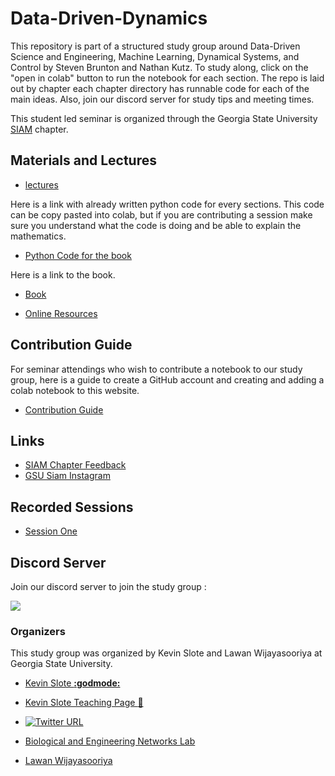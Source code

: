 # Data-Driven-Dynamics

This repository is part of a structured study group around Data-Driven Science and Engineering, Machine Learning, Dynamical Systems, and Control by Steven Brunton and Nathan Kutz.
To study along, click on the "open in colab" button to run the notebook for each section. The repo is laid out by chapter each chapter directory has runnable code for each of the main ideas.
Also, join our discord server for study tips and meeting times.

This student led seminar is organized through the Georgia State University [SIAM](https://www.siam.org/) chapter.

## Materials and Lectures

- [lectures](https://www.databookuw.com/)

Here is a link with already written python code for every sections. 
This code can be copy pasted into colab, but if you are contributing a session make sure you understand what the code is doing and be able to explain the mathematics.

- [Python Code for the book](https://github.com/dynamicslab/databook_python/)

Here is a link to the book.

- [Book](https://www.amazon.com/Data-Driven-Science-Engineering-Learning-Dynamical/dp/1009098489/ref=pd_lpo_sccl_1/139-6673464-6983407)

- [Online Resources](https://www.databookuw.com/)

## Contribution Guide

For seminar attendings who wish to contribute a notebook to our study group, here is a guide to create a GitHub account and creating and adding a colab notebook to this website.

- [Contribution Guide](https://github.com/kslote1/Data-Driven-Dynamics/blob/master/CONTRIBUTING.md)

## Links

- [SIAM Chapter Feedback](https://sites.google.com/view/siamstudentchaptergsu/home)
- [GSU Siam Instagram](https://www.instagram.com/siam.gsu/)

## Recorded Sessions

- [Session One](https://gsumeetings.webex.com/gsumeetings/ldr.php?RCID=029d427856b276d5e8eb96fc9ef049a6)
  
## Discord Server

Join our discord server to join the study group :

[![](https://dcbadge.vercel.app/api/server/ENh9rx4ARs)](https://discord.gg/ENh9rx4ARs)


### Organizers

This study group was organized by Kevin Slote and Lawan Wijayasooriya at Georgia State University.

* [Kevin Slote **:godmode:**](https://kslote1.github.io/)

* [Kevin Slote Teaching Page :link:](https://sites.google.com/view/kevin-slote)

* [![Twitter URL](https://img.shields.io/twitter/url/https/twitter.com/bukotsunikki.svg?style=social&label=Follow%20%40kslote1)](https://twitter.com/kslote1)
  
* [Biological and Engineering Networks Lab](https://math.gsu.edu/ibelykh/belykh_lab.html)

* [Lawan Wijayasooriya](https://github.com/LawanWijaya)

